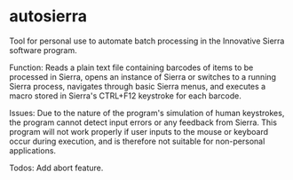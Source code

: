 # autosierra
Tool for personal use to automate batch processing in the Innovative Sierra software program. 

Function: Reads a plain text file containing barcodes of items to be processed in Sierra, opens an instance of Sierra or switches to a running Sierra process, navigates through basic Sierra menus, and executes a macro stored in Sierra's CTRL+F12 keystroke for each barcode.

Issues: Due to the nature of the program's simulation of human keystrokes, the program cannot detect input errors or any feedback from Sierra.  This program will not work properly if user inputs to the mouse or keyboard occur during execution, and is therefore not suitable for non-personal applications.

Todos: Add abort feature.
